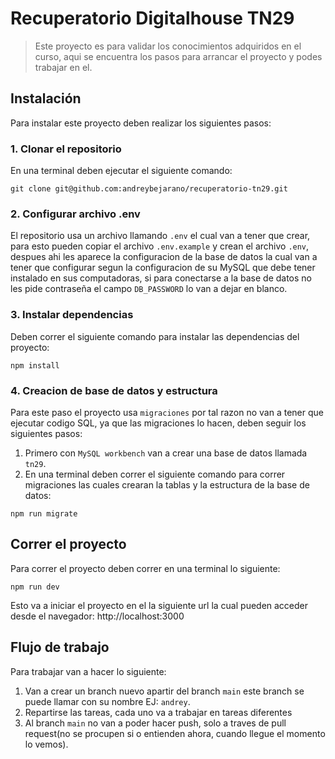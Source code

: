 # Recuperatorio Digitalhouse TN29
> Este proyecto es para validar los conocimientos adquiridos en el curso, aqui se encuentra los pasos para arrancar el proyecto y podes trabajar en el.

## Instalación
Para instalar este proyecto deben realizar los siguientes pasos:

### 1. Clonar el repositorio
En una terminal deben ejecutar el siguiente comando:
``` shell
git clone git@github.com:andreybejarano/recuperatorio-tn29.git
```

### 2. Configurar archivo .env
El repositorio usa un archivo llamando `.env` el cual van a tener que crear, para esto pueden copiar el archivo `.env.example` y crean el archivo `.env`, despues ahi les aparece la configuracion de la base de datos la cual van a tener que configurar segun la configuracion de su MySQL que debe tener instalado en sus computadoras, si para conectarse a la base de datos no les pide contraseña el campo `DB_PASSWORD` lo van a dejar en blanco.

### 3. Instalar dependencias
Deben correr el siguiente comando para instalar las dependencias del proyecto:
``` shell
npm install
```

### 4. Creacion de base de datos y estructura
Para este paso el proyecto usa `migraciones` por tal razon no van a tener que ejecutar codigo SQL, ya que las migraciones lo hacen, deben seguir los siguientes pasos:

1. Primero con `MySQL workbench` van a crear una base de datos llamada `tn29`.
2. En una terminal deben correr el siguiente comando para correr migraciones las cuales crearan la tablas y la estructura de la base de datos:
``` shell 
npm run migrate
```

## Correr el proyecto
Para correr el proyecto deben correr en una terminal lo siguiente:
``` shell
npm run dev
```
Esto va a iniciar el proyecto en el la siguiente url la cual pueden acceder desde el navegador: http://localhost:3000

## Flujo de trabajo
Para trabajar van a hacer lo siguiente: 
1. Van a crear un branch nuevo apartir del branch `main` este branch se puede llamar con su nombre EJ: `andrey`.
2. Repartirse las tareas, cada uno va a trabajar en tareas diferentes
3. Al branch `main` no van a poder hacer push, solo a traves de pull request(no se procupen si o entienden ahora, cuando llegue el momento lo vemos).

